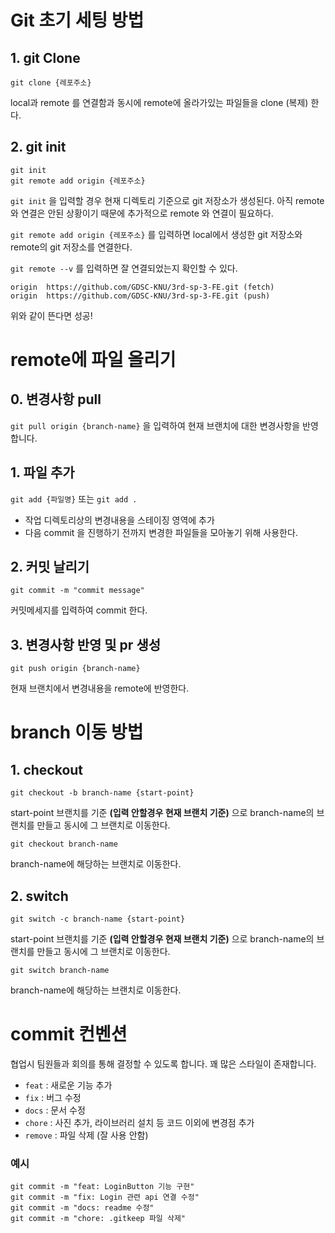 # Git 초기 세팅 방법

## 1. git Clone

`git clone {레포주소}`

local과 remote 를 연결함과 동시에 remote에 올라가있는 파일들을 clone (복제) 한다.

## 2. git init

```
git init
git remote add origin {레포주소}
```

`git init` 을 입력할 경우 현재 디렉토리 기준으로 git 저장소가 생성된다. 아직 remote와 연결은 안된 상황이기 때문에 추가적으로 remote 와 연결이 필요하다.

`git remote add origin {레포주소}` 를 입력하면 local에서 생성한 git 저장소와 remote의 git 저장소를 연결한다.

`git remote --v` 를 입력하면 잘 연결되었는지 확인할 수 있다.

```
origin  https://github.com/GDSC-KNU/3rd-sp-3-FE.git (fetch)
origin  https://github.com/GDSC-KNU/3rd-sp-3-FE.git (push)
```

위와 같이 뜬다면 성공!

# remote에 파일 올리기

## 0. 변경사항 pull

`git pull origin {branch-name}` 을 입력하여 현재 브랜치에 대한 변경사항을 반영합니다.

## 1. 파일 추가

`git add {파일명}` 또는 `git add .`

- 작업 디렉토리상의 변경내용을 스테이징 영역에 추가
- 다음 commit 을 진행하기 전까지 변경한 파일들을 모아놓기 위해 사용한다.

## 2. 커밋 날리기

`git commit -m "commit message"`

커밋메세지를 입력하여 commit 한다.

## 3. 변경사항 반영 및 pr 생성

`git push origin {branch-name}`

현재 브랜치에서 변경내용을 remote에 반영한다.

# branch 이동 방법

## 1. checkout

`git checkout -b branch-name {start-point}`

start-point 브랜치를 기준 **(입력 안할경우 현재 브랜치 기준)** 으로 branch-name의 브랜치를 만들고 동시에 그 브랜치로 이동한다.

`git checkout branch-name`

branch-name에 해당하는 브랜치로 이동한다.

## 2. switch

`git switch -c branch-name {start-point}`

start-point 브랜치를 기준 **(입력 안할경우 현재 브랜치 기준)** 으로 branch-name의 브랜치를 만들고 동시에 그 브랜치로 이동한다.

`git switch branch-name`

branch-name에 해당하는 브랜치로 이동한다.

# commit 컨벤션

협업시 팀원들과 회의를 통해 결정할 수 있도록 합니다. 꽤 많은 스타일이 존재합니다.

- `feat` : 새로운 기능 추가
- `fix` : 버그 수정
- `docs` : 문서 수정
- `chore` : 사진 추가, 라이브러리 설치 등 코드 이외에 변경점 추가
- `remove` : 파일 삭제 (잘 사용 안함)

### 예시

```
git commit -m "feat: LoginButton 기능 구현"
git commit -m "fix: Login 관련 api 연결 수정"
git commit -m "docs: readme 수정"
git commit -m "chore: .gitkeep 파일 삭제"
```
